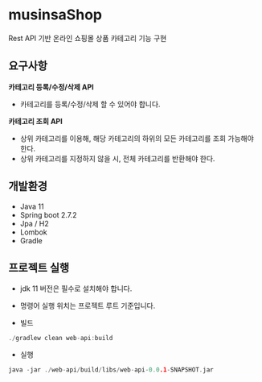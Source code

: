 # musinsaShop
Rest API 기반 온라인 쇼핑몰 상품 카테고리 기능 구현

## 요구사항
**카테고리 등록/수정/삭제 API**
* 카테고리를 등록/수정/삭제 할 수 있어야 합니다.   

**카테고리 조회 API**
* 상위 카테고리를 이용해, 해당 카테고리의 하위의 모든 카테고리를 조회
가능해야 한다.
* 상위 카테고리를 지정하지 않을 시, 전체 카테고리를 반환해야 한다.

## 개발환경
* Java 11
* Spring boot 2.7.2
* Jpa / H2
* Lombok
* Gradle

## 프로젝트 실행
* jdk 11 버전은 필수로 설치해야 합니다.
* 명령어 실행 위치는 프로젝트 루트 기준입니다.

* 빌드
```c
./gradlew clean web-api:build
```

* 실행
```c
java -jar ./web-api/build/libs/web-api-0.0.1-SNAPSHOT.jar
```
